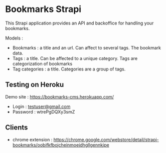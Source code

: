 # Bookmarks Strapi

This Strapi application provides an API and backoffice for handling your bookmarks.

Models :

- Bookmarks : a title and an url. Can affect to several tags. The bookmark data.
- Tags : a title. Can be affected to a unique category. Tags are categorization of bookmarks
- Tag categories : a title. Categories are a group of tags.

## Testing on Heroku

Demo site : https://bookmarks-cms.herokuapp.com/

- Login : testuser@gmail.com
- Password : wtrePgDQXy3smZ

## Clients

- chrome extension : https://chrome.google.com/webstore/detail/strapi-bookmarks/oobifkfbojcheinmoejdhgllgennkjpe
